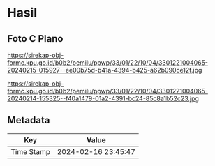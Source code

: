 # Hasil

## Foto C Plano

https://sirekap-obj-formc.kpu.go.id/b0b2/pemilu/ppwp/33/01/22/10/04/3301221004065-20240215-015927--ee00b75d-b41a-4394-b425-a62b090ce12f.jpg

https://sirekap-obj-formc.kpu.go.id/b0b2/pemilu/ppwp/33/01/22/10/04/3301221004065-20240214-155325--f40a1479-01a2-4391-bc24-85c8a1b52c23.jpg


## Metadata

| Key        | Value               |
| ---------- | ------------------- |
| Time Stamp | 2024-02-16 23:45:47 |



